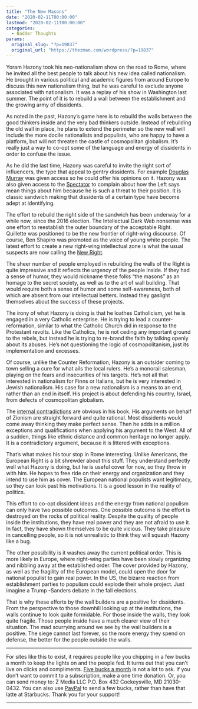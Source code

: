 ```yaml
---
title: "The New Masons"
date: "2020-02-11T00:00:00"
lastmod: "2020-02-11T00:00:00"
categories:
  - Badder Thoughts
params:
  original_slug: "?p=19837"
  original_url: "https://thezman.com/wordpress/?p=19837"
---
```


Yoram Hazony took his neo-nationalism show on the road to Rome, where he
invited all the best people to talk about his new idea called
nationalism. He brought in various political and academic figures from
around Europe to discuss this new nationalism thing, but he was careful
to exclude anyone associated with nationalism. It was a replay of his
show in Washington last summer. The point of it is to rebuild a wall
between the establishment and the growing army of dissidents.

As noted in the past, Hazony’s game here is to rebuild the walls between
the good thinkers inside and the very bad thinkers outside. Instead of
rebuilding the old wall in place, he plans to extend the perimeter so
the new wall will include the more docile nationalists and populists,
who are happy to have a platform, but will not threaten the castle of
cosmopolitan globalism. It’s really just a way to co-opt some of the
language and energy of dissidents in order to confuse the issue.

As he did the last time, Hazony was careful to invite the right sort of
influencers, the type that appeal to gentry dissidents. For example
<a href="https://unherd.com/2020/02/the-danger-of-the-european-right/"
rel="noopener noreferrer" target="_blank">Douglas Murray</a> was given
access so he could offer his opinions on it. Hazony was also given
access to the <a
href="https://blogs.spectator.co.uk/2020/02/guilt-by-association-at-romes-national-conservatism-conference/"
rel="noopener noreferrer" target="_blank">Spectator</a> to complain
about how the Left says mean things about him because he is such a
threat to their position. It is classic sandwich making that dissidents
of a certain type have become adept at identifying.

The effort to rebuild the right side of the sandwich has been underway
for a while now, since the 2016 election. The Intellectual Dark Web
nonsense was one effort to reestablish the outer boundary of the
acceptable Right. Quillette was positioned to be the new frontier of
right-wing discourse. Of course, Ben Shapiro was promoted as the voice
of young white people. The latest effort to create a new right-wing
intellectual zone is what the usual suspects are now calling the <a
href="https://www.tabletmag.com/jewish-news-and-politics/298148/the-new-millennial-american-right"
rel="noopener noreferrer" target="_blank">New Right</a>.

The sheer number of people employed in rebuilding the walls of the Right
is quite impressive and it reflects the urgency of the people inside. If
they had a sense of humor, they would nickname these folks “the masons”
as an homage to the secret society, as well as to the art of wall
building. That would require both a sense of humor and some
self-awareness, both of which are absent from our intellectual betters.
Instead they gaslight themselves about the success of these projects.

The irony of what Hazony is doing is that he loathes Catholicism, yet he
is engaged in a very Catholic enterprise. He is trying to lead a
counter-reformation, similar to what the Catholic Church did in response
to the Protestant revolts. Like the Catholics, he is not ceding any
important ground to the rebels, but instead he is trying to re-brand the
faith by talking openly about its abuses. He’s not questioning the logic
of cosmopolitanism, just its implementation and excesses.

Of course, unlike the Counter Reformation, Hazony is an outsider coming
to town selling a cure for what ails the local rulers. He’s a monorail
salesman, playing on the fears and insecurities of his targets. He’s not
all that interested in nationalism for Finns or Italians, but he is very
interested in Jewish nationalism. His case for a new nationalism is a
means to an end, rather than an end in itself. His project is about
defending his country, Israel, from defects of cosmopolitan globalism.

The <a href="https://thezman.com/wordpress/?p=18094"
rel="noopener noreferrer" target="_blank">internal contradictions</a>
are obvious in his book. His arguments on behalf of Zionism are straight
forward and quite rational. Most dissidents would come away thinking
they make perfect sense. Then he adds in a million exceptions and
qualifications when applying his argument to the West. All of a sudden,
things like ethnic distance and common heritage no longer apply. It is a
contradictory argument, because it is littered with exceptions.

That’s what makes his tour stop in Rome interesting. Unlike Americans,
the European Right is a bit shrewder about this stuff. They understand
perfectly well what Hazony is doing, but he is useful cover for now, so
they throw in with him. He hopes to free ride on their energy and
organization and they intend to use him as cover. The European national
populists want legitimacy, so they can look past his motivations. It is
a good lesson in the reality of politics.

This effort to co-opt dissident ideas and the energy from national
populism can only have two possible outcomes. One possible outcome is
the effort is destroyed on the rocks of political reality. Despite the
quality of people inside the institutions, they have real power and they
are not afraid to use it. In fact, they have shown themselves to be
quite vicious. They take pleasure in cancelling people, so it is not
unrealistic to think they will squash Hazony like a bug.

The other possibility is it washes away the current political order.
This is more likely in Europe, where right-wing parties have been slowly
organizing and nibbling away at the established order. The cover
provided by Hazony, as well as the fragility of the European model,
could open the door for national populist to gain real power. In the US,
the bizarre reaction from establishment parties to populism could
explode their whole project. Just imagine a Trump -Sanders debate in the
fall elections.

That is why these efforts by the wall builders are a positive for
dissidents. From the perspective to those downhill looking up at the
institutions, the walls continue to look quite formidable. For those
inside the walls, they look quite fragile. Those people inside have a
much clearer view of their situation. The mad scurrying around we see by
the wall builders is a positive. The siege cannot last forever, so the
more energy they spend on defense, the better for the people outside the
walls.

------------------------------------------------------------------------

For sites like this to exist, it requires people like you chipping in a
few bucks a month to keep the lights on and the people fed. It turns out
that you can’t live on clicks and compliments.
<a href="https://www.subscribestar.com/the-z-blog"
rel="noopener noreferrer" target="_blank">Five bucks a month</a> is not
a lot to ask. If you don’t want to commit to a subscription, make a one
time donation. Or, you can send money to: Z Media LLC P.O. Box 432
Cockeysville, MD 21030-0432. You can also use <a
href="https://www.paypal.com/cgi-bin/webscr?cmd=_s-xclick&amp;hosted_button_id=UDAS2Q8JYA6CN&amp;source=url"
rel="noopener noreferrer" target="_blank">PayPal</a> to send a few
bucks, rather than have that latte at Starbucks. Thank you for your
support!

------------------------------------------------------------------------
